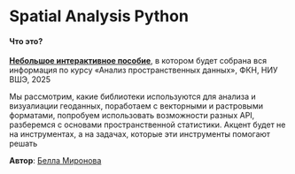 # Spatial Analysis Python

#### Что это?

**[Небольшое интерактивное пособие]()**, в котором будет собрана вся информация по курсу «Анализ пространственных данных», ФКН, НИУ ВШЭ, 2025

Мы рассмотрим, какие библиотеки используются для анализа и визуалиации геоданных, поработаем с векторными и растровыми форматами, попробуем использовать возможности разных API, разберемся с основами пространственной статистики. Акцент будет не на инструментах, а на задачах, которые эти инструменты помогают решать

**Автор**: [Белла Миронова](https://www.hse.ru/staff/bmironova/)
